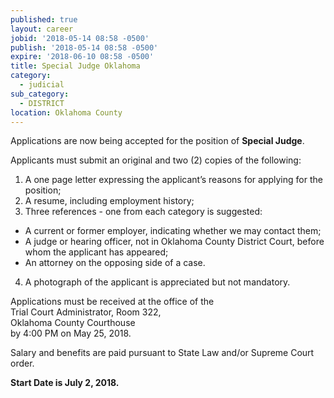 ```yaml
---
published: true
layout: career
jobid: '2018-05-14 08:58 -0500'
publish: '2018-05-14 08:58 -0500'
expire: '2018-06-10 08:58 -0500'
title: Special Judge Oklahoma
category:
  - judicial
sub_category:
  - DISTRICT
location: Oklahoma County
---
```

Applications are now being accepted for the position of **Special Judge**. 

Applicants must submit an original and two (2) copies of the following:

1. A one page letter expressing the applicant’s reasons for applying for the position;
2. A resume, including employment history;
3. Three references - one from each category is suggested: 
 - A current or former employer, indicating whether we may contact them;
 - A judge or hearing officer, not in Oklahoma County District Court, before whom the applicant has appeared;
 - An attorney on the opposing side of a case.
4. A photograph of the applicant is appreciated but not mandatory. 

Applications must be received at the office of the  
Trial Court Administrator, Room 322,   
Oklahoma County Courthouse  
by 4:00 PM on May 25, 2018.

Salary and benefits are paid pursuant to State Law and/or Supreme Court order.

**Start Date is July 2, 2018.**
